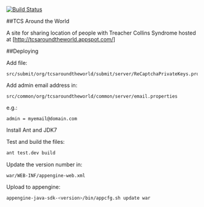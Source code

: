 [![Build Status](https://travis-ci.org/drweaver/tcsaroundtheworld.png?branch=master)](https://travis-ci.org/drweaver/tcsaroundtheworld)

##TCS Around the World

A site for sharing location of people with Treacher Collins Syndrome hosted at [http://tcsaroundtheworld.appspot.com/]

##Deploying

Add file:
```
src/submit/org/tcsaroundtheworld/submit/server/ReCaptchaPrivateKeys.properties
```

Add admin email address in:
```
src/common/org/tcsaroundtheworld/common/server/email.properties
```
e.g.:
```
admin = myemail@domain.com
```

Install Ant and JDK7

Test and build the files:
```bash
ant test.dev build
```

Update the version number in:
```
war/WEB-INF/appengine-web.xml
```

Upload to appengine:
```bash
appengine-java-sdk-<version>/bin/appcfg.sh update war
```
